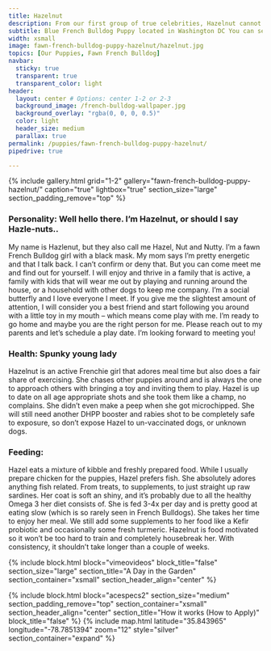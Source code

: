 ```yaml
---
title: Hazelnut
description: From our first group of true celebrities, Hazelnut cannot be stopped.
subtitle: Blue French Bulldog Puppy located in Washington DC You can see her this weekend as she will not be around long.
width: xsmall
image: fawn-french-bulldog-puppy-hazelnut/hazelnut.jpg
topics: [Our Puppies, Fawn French Bulldog]
navbar:
  sticky: true
  transparent: true
  transparent_color: light
header:
  layout: center # Options: center 1-2 or 2-3
  background_image: /french-bulldog-wallpaper.jpg
  background_overlay: "rgba(0, 0, 0, 0.5)"
  color: light
  header_size: medium
  parallax: true
permalink: /puppies/fawn-french-bulldog-puppy-hazelnut/
pipedrive: true

---
```



{% include gallery.html 
	grid="1-2"
	gallery="fawn-french-bulldog-puppy-hazelnut/"
	caption="true"
	lightbox="true"
  section_size="large"
  section_padding_remove="top"
%}

### Personality: Well hello there. I’m Hazelnut, or should I say Hazle-nuts..
My name is Hazlenut, but they also call me Hazel, Nut and Nutty. I’m a fawn French Bulldog girl with a black mask. My mom says I’m pretty energetic and that I talk back. I can’t confirm or deny that. But you can come meet me and find out for yourself. 
I will enjoy and thrive in a family that is active, a family with kids that will wear me out by playing and running around the house, or a household with other dogs to keep me company. I’m a social butterfly and I love everyone I meet. If you give me the slightest amount of attention, I will consider you a best friend and start following you around with a little toy in my mouth – which means come play with me. 
I’m ready to go home and maybe you are the right person for me. Please reach out to my parents and let’s schedule a play date. I’m looking forward to meeting you!

### Health: Spunky young lady 
Hazelnut is an active Frenchie girl that adores meal time but also does a fair share of exercising. She chases other puppies around and is always the one to approach others with bringing a toy and inviting them to play. 
Hazel is up to date on all age appropriate shots and she took them like a champ, no complains. She didn’t even make a peep when she got microchipped.
She will still need another DHPP booster and rabies shot to be completely safe to exposure, so don’t expose Hazel to un-vaccinated dogs, or unknown dogs.  

### Feeding:
Hazel eats a mixture of kibble and freshly prepared food. While I usually prepare chicken for the puppies, Hazel prefers fish. She absolutely adores anything fish related. From treats, to supplements, to just straight up raw sardines. Her coat is soft an shiny, and it’s probably due to all the healthy Omega 3 her diet consists of. 
She is fed 3-4x per day and is pretty good at eating slow (which is so rarely seen in French Bulldogs). She takes her time to enjoy her meal. We still add some supplements to her food like a Kefir probiotic and occasionally some fresh turmeric. 
Hazelnut is food motivated so it won’t be too hard to train and completely housebreak her. With consistency, it shouldn’t take longer than a couple of weeks. 

{% include block.html 
  block="vimeovideos"
  block_title="false"
  section_size="large"
  section_title="A Day in the Garden" 
  section_container="xsmall"
  section_header_align="center"
%}

{% include block.html 
  block="acespecs2"
  section_size="medium"
  section_padding_remove="top"
  section_container="xsmall"
  section_header_align="center"
  section_title="How it works (How to Apply)"
  block_title="false"
%}
{% include map.html 
  latitude="35.843965" 
  longitude="-78.7851394" 
  zoom="12" 
  style="silver" 
  section_container="expand"
  %}

